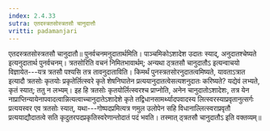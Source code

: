 ```yaml
---
index: 2.4.33
sutra: एतदस्त्रतसोस्त्रतसौ चानुदात्तौ
vritti: padamanjari
---
```


 एतदस्त्रतसोस्त्रतसौ चानुदातौ॥ पुनर्वचनमनुदातार्थमिति। पाञ्चमिकोऽशादेश उदातः स्याद्, अनुदातश्चेष्यते इत्यनुदातार्थ पुनर्वचनम्। त्रतसोरिति वचनं निमितभावार्थम्; अन्यथा ठ्त्रतसौ चानुदातौऽ इत्यन्वाचयो विज्ञायेत---यत्र त्रतसौ पश्यसि तत्र तावनुदाताविति। किमर्थं पुनस्त्रतसोरनुदातत्वमिष्यते, यावताऽत्रात इत्यादौ त्रतसोः कृतयोः प्रकृतेर्लित्स्वरे कृते शेषनिघातेन प्रत्ययानुदातत्वेसत्यशनुदातः करिष्यते? यद्येवं लभ्यते, कृतं स्यात्; ततु न लभ्यम्। इह हि त्रतसोः कृतयोर्लित्स्वरश्च प्राप्नोति, अनेन चानुदातोऽशादेशः, तत्र येन नाप्राप्तिन्यायेनापवादत्वान्नित्यत्वाच्चानुदातेऽशादेशे कृते तद्विधानसामर्थ्यादपवादस्य लित्स्वरस्याप्रवृतानुत्सर्गः प्रत्ययस्वर एव त्रतसोः स्यात्, यथा---गोष्पदप्रमित्यत्र णमुल उलोपेन सहि विधानाल्लित्स्वराप्रवृतौ प्रत्ययाद्यौदातत्वे सति कृदुतरपदप्रकृतिस्वरेणान्तोदातं पदं भवति। तस्मात् ठ्त्रतसौ चानुदातौऽ इति वक्तव्यम्॥